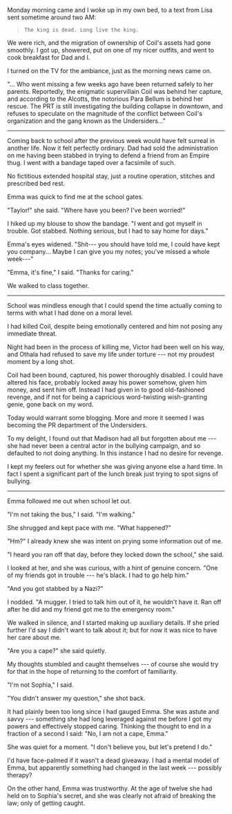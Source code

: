 Monday morning came and I woke up in my own bed, to a text from Lisa sent sometime around
two AM:

> ~~~
> The king is dead. Long live the king.
> ~~~

We were rich, and the migration of ownership of Coil's assets had gone smoothly. I got up,
showered, put on one of my nicer outfits, and went to cook breakfast for Dad and I.

I turned on the TV for the ambiance, just as the morning news came on.

"... Who went missing a few weeks ago have been returned safely to her parents.
Reportedly, the enigmatic supervillain Coil was behind her capture, and according to
the Alcotts, the notorious Para Bellum is behind her rescue. The PRT is still investigating
the building collapse in downtown, and refuses to speculate on the magnitude of the conflict
between Coil's organization and the gang known as the Undersiders..."

----

Coming back to school after the previous week would have felt surreal in another life. Now
it felt perfectly ordinary. Dad had sold the administration on me having been stabbed in trying
to defend a friend from an Empire thug. I went with a bandage taped over a facsimile of such.

No fictitious extended hospital stay, just a routine operation, stitches and prescribed bed
rest.

Emma was quick to find me at the school gates.

"Taylor!" she said. "Where have you been? I've been worried!"

I hiked up my blouse to show the bandage. "I went and got myself in trouble. Got stabbed.
Nothing serious, but I had to say home for days."

Emma's eyes widened. "Shit--- you should have told me, I could have kept you company... Maybe I can
give you my notes; you've missed a whole week---"

"Emma, it's fine," I said. "Thanks for caring."

We walked to class together.

----

School was mindless enough that I could spend the time actually coming to terms with what I had
done on a moral level.

I had killed Coil, despite being emotionally centered and him not posing any immediate threat.

Night had been in the process of killing me, Victor had been well on his way, and Othala
had refused to save my life under torture --- not my proudest moment by a long shot.

Coil had been bound, captured, his power thoroughly disabled. I could have altered his face,
probably locked away his power somehow, given him money, and sent him off. Instead I had given
in to good old-fashioned revenge, and if not for being a capricious word-twisting wish-granting genie,
gone back on my word.

Today would warrant some blogging. More and more it seemed I was becoming the PR department
of the Undersiders.

To my delight, I found out that Madison had all but forgotten about me --- she had never
been a central actor in the bullying campaign, and so defaulted to not doing anything. In
this instance I had no desire for revenge.

I kept my feelers out for whether she was giving anyone else a hard time. In fact I spent
a significant part of the lunch break just trying to spot signs of bullying.

----

Emma followed me out when school let out.

"I'm not taking the bus," I said. "I'm walking."

She shrugged and kept pace with me. "What happened?"

"Hm?" I already knew she was intent on prying some information out of me.

"I heard you ran off that day, before they locked down the school," she said.

I looked at her, and she was curious, with a hint of genuine concern.
"One of my friends got in trouble --- he's black. I had to go help him."

"And you got stabbed by a Nazi?"

I nodded. "A mugger. I tried to talk him out of it, he wouldn't have it. Ran off after he
did and my friend got me to the emergency room."

We walked in silence, and I started making up auxiliary details. If she pried further I'd
say I didn't want to talk about it; but for now it was nice to have her care about me.

"Are you a cape?" she said quietly.

My thoughts stumbled and caught themselves --- of course she would try for that in the hope
of returning to the comfort of familiarity.

"I'm not Sophia," I said.

"You didn't answer my question," she shot back.

It had plainly been too long since I had gauged Emma. She was astute and savvy ---
something she had long leveraged against me before I got my powers and effectively stopped
caring. Thinking the thought to end in a fraction of a second I said: "No, I am not
a cape, Emma."

She was quiet for a moment. "I don't believe you, but let's pretend I do."

I'd have face-palmed if it wasn't a dead giveaway. I had a mental model of Emma, but apparently
something had changed in the last week --- possibly therapy?

On the other hand, Emma was trustworthy. At the age of twelve she had held on to Sophia's secret,
and she was clearly not afraid of breaking the law; only of getting caught.
